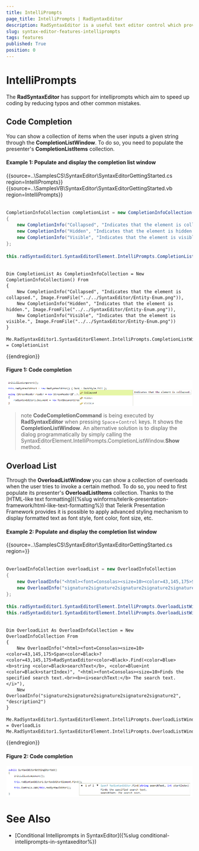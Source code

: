 ```yaml
---
title: IntelliPrompts
page_title: IntelliPrompts | RadSyntaxEditor
description: RadSyntaxEditor is a useful text editor control which provides built-in syntax highlighting and code editing experience
slug: syntax-editor-features-intelliprompts
tags: features
published: True
position: 0
---
```


# IntelliPrompts

The **RadSyntaxEditor** has support for intelliprompts which aim to speed up coding by reducing typos and other common mistakes.

## Code Completion

You can show a collection of items when the user inputs a given string through the **CompletionListWindow**. To do so, you need to populate the presenter's **CompletionListItems** collection.

#### Example 1: Populate and display the completion list window

{{source=..\SamplesCS\SyntaxEditor\SyntaxEditorGettingStarted.cs region=IntelliPrompts}}
{{source=..\SamplesVB\SyntaxEditor\SyntaxEditorGettingStarted.vb region=IntelliPrompts}}

````C#

CompletionInfoCollection completionList = new CompletionInfoCollection()
{
    new CompletionInfo("Collapsed", "Indicates that the element is collapsed.", Image.FromFile(@"../../SyntaxEditor/Entity-Enum.png")),
    new CompletionInfo("Hidden", "Indicates that the element is hidden.",Image.FromFile(@"../../SyntaxEditor/Entity-Enum.png")),
    new CompletionInfo("Visible", "Indicates that the element is visible." ,Image.FromFile(@"../../SyntaxEditor/Entity-Enum.png")),
};

this.radSyntaxEditor1.SyntaxEditorElement.IntelliPrompts.CompletionListWindow.Presenter.CompletionListItems = completionList;

````
````VB.NET

Dim CompletionList As CompletionInfoCollection = New CompletionInfoCollection() From 
{
    New CompletionInfo("Collapsed", "Indicates that the element is collapsed.", Image.FromFile("../../SyntaxEditor/Entity-Enum.png")),
    New CompletionInfo("Hidden", "Indicates that the element is hidden.", Image.FromFile("../../SyntaxEditor/Entity-Enum.png")),
    New CompletionInfo("Visible", "Indicates that the element is visible.", Image.FromFile("../../SyntaxEditor/Entity-Enum.png"))
}

Me.RadSyntaxEditor1.SyntaxEditorElement.IntelliPrompts.CompletionListWindow.Presenter.CompletionListItems = CompletionList

````

{{endregion}} 

#### Figure 1: Code completion
![features-intellipropmpts001](images/intelliprompts001.png)

>note **CodeCompletionCommand** is being executed by **RadSyntaxEditor** when pressing `Space`+`Control` keys. It shows the **CompletionListWindow**. An alternative solution is to display the dialog programmatically by simply calling the SyntaxEditorElement.IntelliPrompts.CompletionListWindow.**Show** method.

## Overload List

Through the **OverloadListWindow** you can show a collection of overloads when the user tries to invoke a certain method. To do so, you need to first populate its presenter's **OverloadListItems** collection. Thanks to the [HTML-like text formatting]({%slug winforms/telerik-presentation-framework/html-like-text-formatting%}) that Telerik Presentation Framework provides it is possible to apply advanced styling mechanism to display formatted text as font style, font color, font size, etc.

#### Example 2: Populate and display the completion list window

{{source=..\SamplesCS\SyntaxEditor\SyntaxEditorGettingStarted.cs region=}}

````C#
            
OverloadInfoCollection overloadList = new OverloadInfoCollection
{
    new OverloadInfo("<html><font=Consolas><size=10><color=43,145,175>Span<color=Black>? <color=43,145,175>RadSyntaxEditor<color=Black>.Find(<color=Blue><b>string <color=Black>searchText</b>, <color=Blue>int <color=Black>startIndex)", "<html><font=Consolas><size=10>Finds the specified search text.<br><b><i>searchText:</b> The search text.</i>"),
    new OverloadInfo("signature2signature2signature2signature2signature2", "description2"),
};

this.radSyntaxEditor1.SyntaxEditorElement.IntelliPrompts.OverloadListWindow.Presenter.OverloadListItems = overloadList;
this.radSyntaxEditor1.SyntaxEditorElement.IntelliPrompts.OverloadListWindow.Show();

````
````VB.NET

Dim OverloadList As OverloadInfoCollection = New OverloadInfoCollection From 
{
    New OverloadInfo("<html><font=Consolas><size=10><color=43,145,175>Span<color=Black>? <color=43,145,175>RadSyntaxEditor<color=Black>.Find(<color=Blue><b>string <color=Black>searchText</b>, <color=Blue>int <color=Black>startIndex)", "<html><font=Consolas><size=10>Finds the specified search text.<br><b><i>searchText:</b> The search text.</i>"),
    New OverloadInfo("signature2signature2signature2signature2signature2", "description2")
}

Me.RadSyntaxEditor1.SyntaxEditorElement.IntelliPrompts.OverloadListWindow.Presenter.OverloadListItems = OverloadLis
Me.RadSyntaxEditor1.SyntaxEditorElement.IntelliPrompts.OverloadListWindow.Show()

````

{{endregion}} 

#### Figure 2: Code completion
![features-intellipropmpts001](images/intelliprompts002.png) 

# See Also

* [Conditional Intelliprompts in SyntaxEditor]({%slug conditional-intelliprompts-in-syntaxeditor%}) 